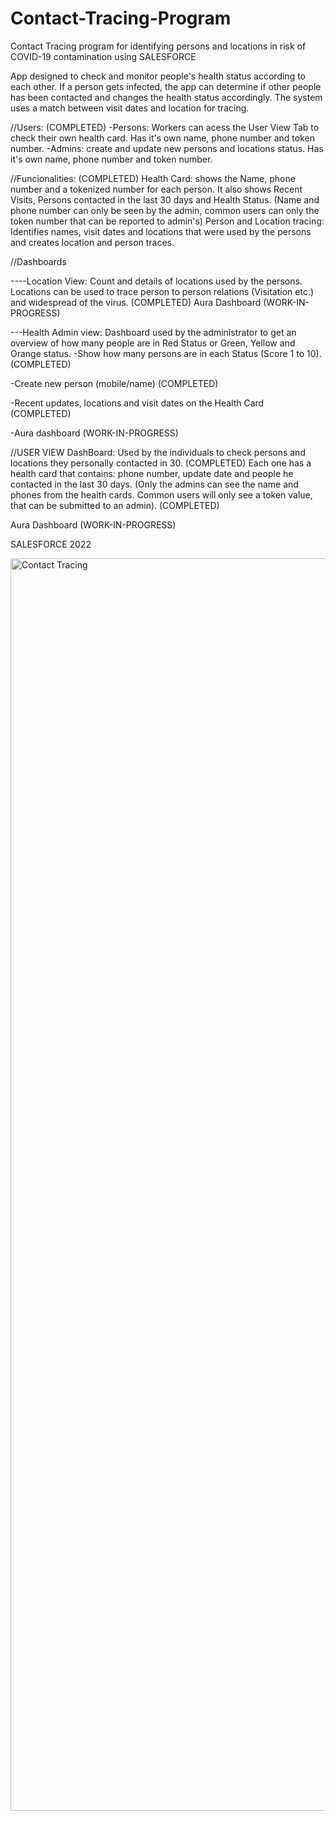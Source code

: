 # Contact-Tracing-Program 
Contact Tracing program for identifying persons and locations in risk of COVID-19 contamination using SALESFORCE

App designed to check and monitor people's health status according to each other. If a person gets infected, the app can determine if other people has been contacted and changes the health status accordingly. The system uses a match between visit dates and location for tracing.

//Users:         (COMPLETED)
-Persons: Workers can acess the User View Tab to check their own health card. Has it's own name, phone number and token number.
-Admins: create and update new persons and locations status. Has it's own name, phone number and token number.

//Funcionalities:              (COMPLETED)
Health Card: shows the Name, phone number and a tokenized number for each person. It also shows Recent Visits, Persons contacted in the last 30 days and Health Status. (Name and phone number can only be seen by the admin, common users can only the token number that can be reported to admin's)
Person and Location tracing: Identifies names, visit dates and locations that were used by the persons and creates location and person traces.

//Dashboards 

----Location View: Count and details of locations used by the persons. Locations can be used to trace person to person relations (Visitation etc.) and widespread of the virus.  (COMPLETED)
Aura Dashboard (WORK-IN-PROGRESS)

---Health Admin view: Dashboard used by the administrator to get an overview of how many people are in Red Status or Green, Yellow and Orange status.
-Show how many persons are in each Status (Score 1 to 10). (COMPLETED)

-Create new person (mobile/name)  (COMPLETED)

-Recent updates, locations and visit dates on the Health Card  (COMPLETED)

-Aura dashboard (WORK-IN-PROGRESS)

//USER VIEW DashBoard:
Used by the individuals to check persons and locations they personally contacted in 30. (COMPLETED)
Each one has a health card that contains: phone number, update date and people he contacted in the last 30 days. (Only the admins can see the name and phones from the health cards. Common users will only see a token value, that can be submitted to an admin). (COMPLETED)

Aura Dashboard (WORK-IN-PROGRESS)

SALESFORCE 2022

<img width="2004" alt="Contact Tracing" src="https://user-images.githubusercontent.com/83418602/163292262-34745390-2711-4c6c-b175-4a687ffe772e.png">

